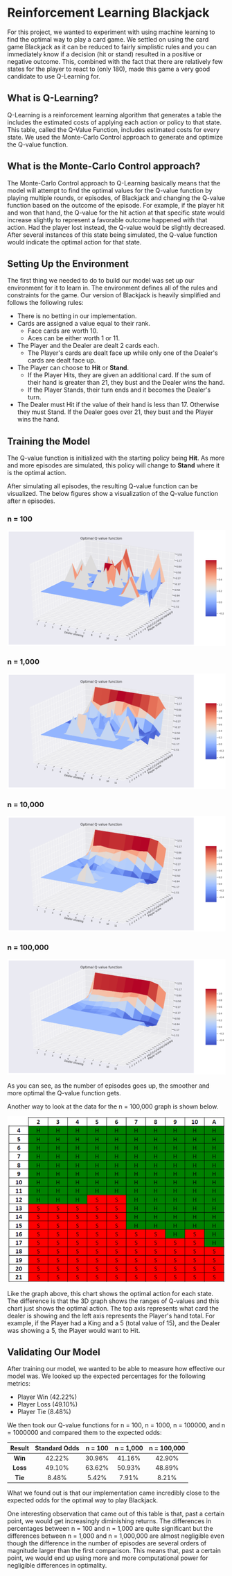 # Reinforcement Learning Blackjack #

For this project, we wanted to experiment with using machine learning to find the optimal way to play a card game. We settled on using the card game Blackjack as it can be reduced to fairly simplistic rules and you can immediately know if a decision (hit or stand) resulted in a positive or negative outcome. This, combined with the fact that there are relatively few states for the player to react to (only 180), made this game a very good candidate to use Q-Learning for.

## What is Q-Learning? ##

Q-Learning is a reinforcement learning algorithm that generates a table the includes the estimated costs of applying each action or policy to that state. This table, called the Q-Value Function, includes estimated costs for every state. We used the Monte-Carlo Control approach to generate and optimize the Q-value function.

## What is the Monte-Carlo Control approach? ##

The Monte-Carlo Control approach to Q-Learning basically means that the model will attempt to find the optimal values for the Q-value function by playing multiple rounds, or episodes, of Blackjack and changing the Q-value function based on the outcome of the episode. For example, if the player hit and won that hand, the Q-value for the hit action at that specific state would increase slightly to represent a favorable outcome happened with that action. Had the player lost instead, the Q-value would be slightly decreased. After several instances of this state being simulated, the Q-value function would indicate the optimal action for that state.

## Setting Up the Environment ##

The first thing we needed to do to build our model was set up our environment for it to learn in. The environment defines all of the rules and constraints for the game. Our version of Blackjack is heavily simplified and follows the following rules:

  - There is no betting in our implementation.
  - Cards are assigned a value equal to their rank.
    - Face cards are worth 10.
    - Aces can be either worth 1 or 11.
  - The Player and the Dealer are dealt 2 cards each.
    - The Player's cards are dealt face up while only one of the Dealer's cards are dealt face up.
  - The Player can choose to **Hit** or **Stand**.
    - If the Player Hits, they are given an additional card. If the sum of their hand is greater than 21, they bust and the Dealer wins the hand.
    - If the Player Stands, their turn ends and it becomes the Dealer's turn.
  - The Dealer must Hit if the value of their hand is less than 17. Otherwise they must Stand. If the Dealer goes over 21, they bust and the Player wins the hand.

## Training the Model ##

The Q-value function is initialized with the starting policy being **Hit**. As more and more episodes are simulated, this policy will change to **Stand** where it is the optimal action.

After simulating all episodes, the resulting Q-value function can be visualized. The below figures show a visualization of the Q-value function after n episodes.

### n = 100 ###

![Q-value function after 100 episodes](media/nequals100.png)

### n = 1,000 ###

![Q-value function after 100 episodes](media/nequals1000.png)

### n = 10,000 ###

![Q-value function after 100 episodes](media/nequals10000.png)

### n = 100,000 ###

![Q-value function after 100 episodes](media/nequals100000.png)

As you can see, as the number of episodes goes up, the smoother and more optimal the Q-value function gets. 

Another way to look at the data for the n = 100,000 graph is shown below.

![Chart showing when to hit and when to stand](media/hitstandchart.png)

Like the graph above, this chart shows the optimal action for each state. The difference is that the 3D graph shows the ranges of Q-values and this chart just shows the optimal action. The top axis represents what card the dealer is showing and the left axis represents the Player's hand total. For example, if the Player had a King and a 5 (total value of 15), and the Dealer was showing a 5, the Player would want to Hit.

## Validating Our Model ##

After training our model, we wanted to be able to measure how effective our model was. We looked up the expected percentages for the following metrics:

  - Player Win (42.22%)
  - Player Loss (49.10%)
  - Player Tie (8.48%)

We then took our Q-value functions for n = 100, n = 1000, n = 100000, and n = 1000000 and compared them to the expected odds:

|   Result   | Standard Odds |  n = 100 |  n = 1,000 |  n = 100,000 |
|:----------:|:-------------:|:--------:|:----------:|:------------:|
|   **Win**  |     42.22%    |  30.96%  |   41.16%   |    42.90%    |
|  **Loss**  |     49.10%    |  63.62%  |   50.93%   |    48.89%    |
|   **Tie**  |     8.48%     |   5.42%  |    7.91%   |     8.21%    |

What we found out is that our implementation came incredibly close to the expected odds for the optimal way to play Blackjack.

One interesting observation that came out of this table is that, past a certain point, we would get increasingly diminishing returns. The differences in percentages between n = 100 and n = 1,000 are quite significant but the differences between n = 1,000 and n = 1,000,000 are almost negligible even though the difference in the number of episodes are several orders of magnitude larger than the first comparison. This means that, past a certain point, we would end up using more and more computational power for negligible differences in optimality.